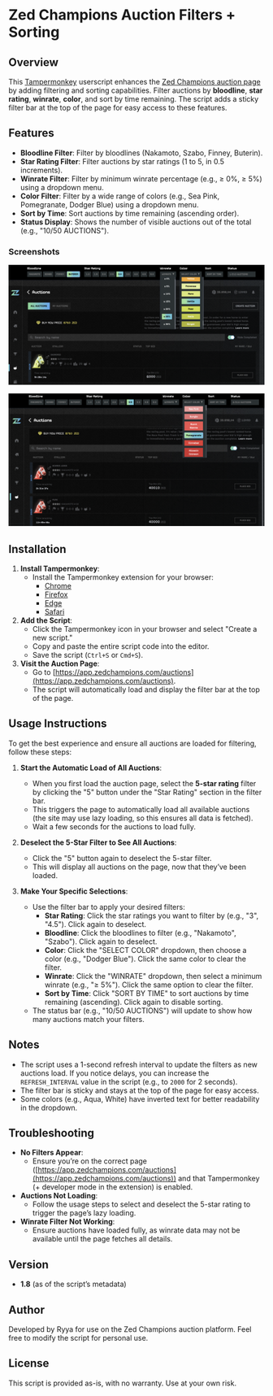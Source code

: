 # Zed Champions Auction Filters + Sorting

## Overview
This [Tampermonkey](https://www.tampermonkey.net/) userscript enhances the [Zed Champions auction page](https://app.zedchampions.com/auctions) by adding filtering and sorting capabilities. Filter auctions by **bloodline**, **star rating**, **winrate**, **color**,  and sort by time remaining. The script adds a sticky filter bar at the top of the page for easy access to these features.

## Features
- **Bloodline Filter**: Filter by bloodlines (Nakamoto, Szabo, Finney, Buterin).
- **Star Rating Filter**: Filter auctions by star ratings (1 to 5, in 0.5 increments).
- **Winrate Filter**: Filter by minimum winrate percentage (e.g., ≥ 0%, ≥ 5%) using a dropdown menu.
- **Color Filter**: Filter by a wide range of colors (e.g., Sea Pink, Pomegranate, Dodger Blue) using a dropdown menu.
- **Sort by Time**: Sort auctions by time remaining (ascending order).
- **Status Display**: Shows the number of visible auctions out of the total (e.g., "10/50 AUCTIONS").

### Screenshots
![Auction Filter Preview 1](https://raw.githubusercontent.com/itsryya/zed-champions-auction-filter/main/auctionfilter-preview-1.png)

![Auction Filter Preview 2](https://raw.githubusercontent.com/itsryya/zed-champions-auction-filter/main/auctionfilter-preview-2.png)


## Installation
1. **Install Tampermonkey**:
   - Install the Tampermonkey extension for your browser:
     - [Chrome](https://chrome.google.com/webstore/detail/tampermonkey/dhdgffkkebhmkfjojejmpbldmpobfkfo)
     - [Firefox](https://addons.mozilla.org/en-US/firefox/addon/tampermonkey/)
     - [Edge](https://microsoftedge.microsoft.com/addons/detail/tampermonkey/iikmkjmpaadaobahmlepeloendndfphd)
     - [Safari](https://apps.apple.com/us/app/tampermonkey/id1482490089)
2. **Add the Script**:
   - Click the Tampermonkey icon in your browser and select "Create a new script."
   - Copy and paste the entire script code into the editor.
   - Save the script (`Ctrl+S` or `Cmd+S`).
3. **Visit the Auction Page**:
   - Go to [https://app.zedchampions.com/auctions](https://app.zedchampions.com/auctions).
   - The script will automatically load and display the filter bar at the top of the page.

## Usage Instructions
To get the best experience and ensure all auctions are loaded for filtering, follow these steps:

1. **Start the Automatic Load of All Auctions**:
   - When you first load the auction page, select the **5-star rating** filter by clicking the "5" button under the "Star Rating" section in the filter bar.
   - This triggers the page to automatically load all available auctions (the site may use lazy loading, so this ensures all data is fetched).
   - Wait a few seconds for the auctions to load fully.

2. **Deselect the 5-Star Filter to See All Auctions**:
   - Click the "5" button again to deselect the 5-star filter.
   - This will display all auctions on the page, now that they’ve been loaded.

3. **Make Your Specific Selections**:
   - Use the filter bar to apply your desired filters:
     - **Star Rating**: Click the star ratings you want to filter by (e.g., "3", "4.5"). Click again to deselect.
     - **Bloodline**: Click the bloodlines to filter (e.g., "Nakamoto", "Szabo"). Click again to deselect.
     - **Color**: Click the "SELECT COLOR" dropdown, then choose a color (e.g., "Dodger Blue"). Click the same color to clear the filter.
     - **Winrate**: Click the "WINRATE" dropdown, then select a minimum winrate (e.g., "≥ 5%"). Click the same option to clear the filter.
     - **Sort by Time**: Click "SORT BY TIME" to sort auctions by time remaining (ascending). Click again to disable sorting.
   - The status bar (e.g., "10/50 AUCTIONS") will update to show how many auctions match your filters.

## Notes
- The script uses a 1-second refresh interval to update the filters as new auctions load. If you notice delays, you can increase the `REFRESH_INTERVAL` value in the script (e.g., to `2000` for 2 seconds).
- The filter bar is sticky and stays at the top of the page for easy access.
- Some colors (e.g., Aqua, White) have inverted text for better readability in the dropdown.

## Troubleshooting
- **No Filters Appear**:
  - Ensure you’re on the correct page ([https://app.zedchampions.com/auctions](https://app.zedchampions.com/auctions)) and that Tampermonkey (+ developer mode in the extension) is enabled.
- **Auctions Not Loading**:
  - Follow the usage steps to select and deselect the 5-star rating to trigger the page’s lazy loading.
- **Winrate Filter Not Working**:
  - Ensure auctions have loaded fully, as winrate data may not be available until the page fetches all details.

## Version
- **1.8** (as of the script’s metadata)

## Author
Developed by Ryya for use on the Zed Champions auction platform. Feel free to modify the script for personal use.

## License
This script is provided as-is, with no warranty. Use at your own risk.
